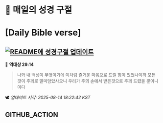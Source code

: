 # 🙏 매일의 성경 구절
# [Daily Bible verse]
## [![README에 성경구절 업데이트](https://github.com/DONGSUKA/first_test/actions/workflows/update-readme-bible.yml/badge.svg)](https://github.com/DONGSUKA/first_test/actions/workflows/update-readme-bible.yml)
<!-- START_BIBLE_VERSE -->
📖 **역대상 29:14**
> 나와 내 백성이 무엇이기에 이처럼 즐거운 마음으로 드릴 힘이 있었나이까 모든 것이 주께로 말미암았사오니 우리가 주의 손에서 받은것으로 주께 드렸을 뿐이니이다

🕊️ _업데이트 시각: 2025-08-14 18:22:42 KST_
  <!-- END_BIBLE_VERSE -->
## GITHUB_ACTION
